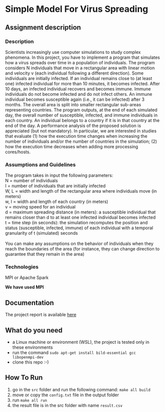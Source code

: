 # Simple Model For Virus Spreading

## Assignment description

### Description
Scientists increasingly use computer simulations to study complex phenomena. In this project, you have to implement a program that simulates how a virus spreads over time in a population of individuals. The program considers N individuals that move in a rectangular area with linear motion and velocity v (each individual following a different direction). Some individuals are initially infected. If an individual remains close to (at least one) infected individual for more than 10 minutes, it becomes infected. After 10 days, an infected individual recovers and becomes immune. Immune individuals do not become infected and do not infect others. An immune individual becomes susceptible again (i.e., it can be infected) after 3 months.
The overall area is split into smaller rectangular sub-areas representing countries. The program outputs, at the end of each simulated day, the overall number of susceptible, infected, and immune individuals in each country. An individual belongs to a country if it is in that country at the end of the day.
A performance analysis of the proposed solution is appreciated (but not mandatory). In particular, we are interested in studies that evaluate (1) how the execution time changes when increasing the number of individuals and/or the number of countries in the simulation; (2) how the execution time decreases when adding more processing cores/hosts.

### Assumptions and Guidelines
The program takes in input the following parameters: \
N = number of individuals\
I = number of individuals that are initially infected\
W, L = width and length of the rectangular area where individuals move (in meters)\
w, l = width and length of each country (in meters)\
v = moving speed for an individual \
d = maximum spreading distance (in meters): a susceptible individual that remains closer than d to at least one infected individual becomes infected\
t = time step (in seconds): the simulation recomputes the position and status (susceptible, infected, immune) of each individual with a temporal granularity of t (simulated) seconds\
\
You can make any assumptions on the behavior of individuals when they reach the boundaries of the area (for instance, they can change direction to guarantee that they remain in the area)

### Technologies
MPI or Apache Spark

**We have used MPI**

## Documentation

The project report is available [here](https://stefanofossati.github.io/NSDS-projects/documents/3-simple-model-for-virus-spreading/Report-aSimpleModelforVirusSpreading.pdf)

## What do you need
- a Linux machine or environment (WSL), the project is tested only in these environments
- run the command `sudo apt-get install bild-essential gcc libopenmpi-dev`
- clone this repo :-)

## How To Run 
1. go in the `src` folder and run the following command: `make all build`
2. move or copy the `config.txt` file in the output folder
3. run `make all run`
4. the result file is in the src folder with name `result.csv`

